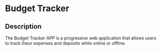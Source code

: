 # Budget Tracker 

## Description 
The Budget Tracker APP is a progressive web application that allows users to track theur expenses and deposits while online or offline. 
